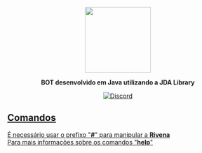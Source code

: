 <p align="center">
 <img width="150" height="150" src="https://i.imgur.com/5GMAuE8.jpg"> <br>
</p>

**<p align="center">BOT desenvolvido em Java utilizando a JDA Library**
</p>
<p align="center">
<a href="https://discord.gg/PGNPF7" rel="nofollow"> 
<img src="https://i.imgur.com/63uEaIM.png" alt="Discord" data-canonical-src="https://discordapp.com/api/guilds/591064742848888834/widget.png" style="max-width:100%;"> 
 </p>
 
## Comandos

 É necessário usar o prefixo "**#**" para manipular a **Rivena**  
Para mais informações sobre os comandos "**help**"  

</a>
</p>
